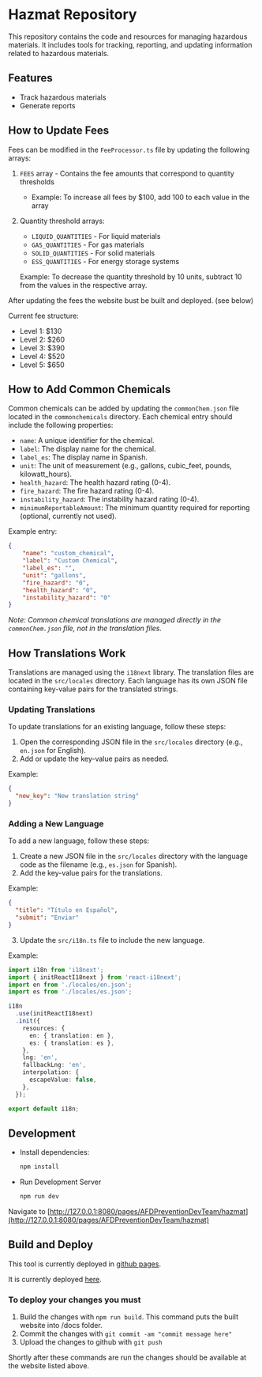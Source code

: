 # Hazmat Repository

This repository contains the code and resources for managing hazardous materials. It includes tools for tracking, reporting, and updating information related to hazardous materials.

## Features

- Track hazardous materials
- Generate reports

## How to Update Fees

Fees can be modified in the `FeeProcessor.ts` file by updating the following arrays:

1. `FEES` array - Contains the fee amounts that correspond to quantity thresholds
   - Example: To increase all fees by $100, add 100 to each value in the array

2. Quantity threshold arrays:
   - `LIQUID_QUANTITIES` - For liquid materials
   - `GAS_QUANTITIES` - For gas materials
   - `SOLID_QUANTITIES` - For solid materials
   - `ESS_QUANTITIES` - For energy storage systems

   Example: To decrease the quantity threshold by 10 units, subtract 10 from the values in the respective array.

After updating the fees the website bust be built and deployed. (see below)

Current fee structure:
- Level 1: $130 
- Level 2: $260
- Level 3: $390
- Level 4: $520
- Level 5: $650

## How to Add Common Chemicals

Common chemicals can be added by updating the `commonChem.json` file located in the `commonchemicals` directory. Each chemical entry should include the following properties:

- `name`: A unique identifier for the chemical.
- `label`: The display name for the chemical.
- `label_es`: The display name in Spanish.
- `unit`: The unit of measurement (e.g., gallons, cubic_feet, pounds, kilowatt_hours).
- `health_hazard`: The health hazard rating (0-4).
- `fire_hazard`: The fire hazard rating (0-4).
- `instability_hazard`: The instability hazard rating (0-4).
- `minimumReportableAmount`: The minimum quantity required for reporting (optional, currently not used).

Example entry:
```json
{
    "name": "custom_chemical",
    "label": "Custom Chemical",
    "label_es": "",
    "unit": "gallons",
    "fire_hazard": "0",
    "health_hazard": "0",
    "instability_hazard": "0"
}
```

*Note: Common chemical translations are managed directly in the `commonChem.json` file, not in the translation files.*

## How Translations Work

Translations are managed using the `i18next` library. The translation files are located in the `src/locales` directory. Each language has its own JSON file containing key-value pairs for the translated strings.

### Updating Translations

To update translations for an existing language, follow these steps:

1. Open the corresponding JSON file in the `src/locales` directory (e.g., `en.json` for English).
2. Add or update the key-value pairs as needed.

Example:
```json
{
  "new_key": "New translation string"
}
```

### Adding a New Language

To add a new language, follow these steps:

1. Create a new JSON file in the `src/locales` directory with the language code as the filename (e.g., `es.json` for Spanish).
2. Add the key-value pairs for the translations.

Example:
```json
{
  "title": "Título en Español",
  "submit": "Enviar"
}
```

3. Update the `src/i18n.ts` file to include the new language.

Example:
```typescript
import i18n from 'i18next';
import { initReactI18next } from 'react-i18next';
import en from './locales/en.json';
import es from './locales/es.json';

i18n
  .use(initReactI18next)
  .init({
    resources: {
      en: { translation: en },
      es: { translation: es },
    },
    lng: 'en',
    fallbackLng: 'en',
    interpolation: {
      escapeValue: false,
    },
  });

export default i18n;
```

## Development

- Install dependencies:
  
  ```bash
  npm install
  ```

- Run Development Server

  ```bash
  npm run dev
  ```

Navigate to [http://127.0.0.1:8080/pages/AFDPreventionDevTeam/hazmat](http://127.0.0.1:8080/pages/AFDPreventionDevTeam/hazmat)

## Build and Deploy

This tool is currently deployed in [github pages](https://pages.github.com/).

It is currently deployed [here](https://github.austintexas.gov/pages/AFDPreventionDevTeam/hazmat/).

### To deploy your changes you must
1. Build the changes with `npm run build`. This command puts the built website into /docs folder. 
2. Commit the changes with `git commit -am "commit message here"`
3. Upload the changes to github with `git push`

Shortly after these commands are run the changes should be available at the website listed above.




